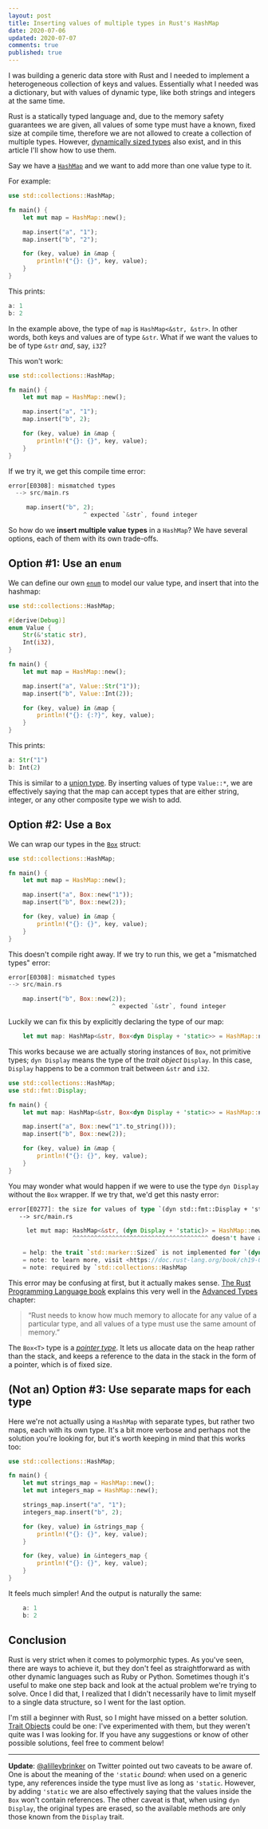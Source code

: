 ```yaml
---
layout: post
title: Inserting values of multiple types in Rust's HashMap
date: 2020-07-06
updated: 2020-07-07
comments: true
published: true
---
```


I was building a generic data store with Rust and I needed to implement a heterogeneous collection of keys and values. Essentially what I needed was a dictionary, but with values of dynamic type, like both strings and integers at the same time.

Rust is a statically typed language and, due to the memory safety guarantees we are given, all values of some type must have a known, fixed size at compile time, therefore we are not allowed to create a collection of multiple types. However, <a href="https://doc.rust-lang.org/reference/dynamically-sized-types.html" rel="external nofollow">dynamically sized types</a> also exist, and in this article I'll show how to use them.

Say we have a <a href="https://doc.rust-lang.org/std/collections/struct.HashMap.html" rel="external nofollow">`HashMap`</a> and we want to add more than one value type to it.

For example:

```rust
use std::collections::HashMap;

fn main() {
    let mut map = HashMap::new();

    map.insert("a", "1");
    map.insert("b", "2");

    for (key, value) in &map {
        println!("{}: {}", key, value);
    }
}
```

This prints:

```rust
a: 1
b: 2
```

In the example above, the type of `map` is `HashMap<&str, &str>`. In other words, both keys and values are of type `&str`.
What if we want the values to be of type `&str` _and_, say, `i32`?

This won't work:

```rust
use std::collections::HashMap;

fn main() {
    let mut map = HashMap::new();

    map.insert("a", "1");
    map.insert("b", 2);

    for (key, value) in &map {
        println!("{}: {}", key, value);
    }
}
```

If we try it, we get this compile time error:

```rust
error[E0308]: mismatched types
  --> src/main.rs

     map.insert("b", 2);
                     ^ expected `&str`, found integer
```

So how do we **insert multiple value types** in a `HashMap`? We have several options, each of them with its own trade-offs.

## Option #1: Use an `enum`

We can define our own <a href="https://doc.rust-lang.org/std/keyword.enum.html" rel="external nofollow">`enum`</a> to model our value type, and insert that into the hashmap:

```rust
use std::collections::HashMap;

#[derive(Debug)]
enum Value {
    Str(&'static str),
    Int(i32),
}

fn main() {
    let mut map = HashMap::new();

    map.insert("a", Value::Str("1"));
    map.insert("b", Value::Int(2));

    for (key, value) in &map {
        println!("{}: {:?}", key, value);
    }
}
```

This prints:

```rust
a: Str("1")
b: Int(2)
```

This is similar to a <a href="https://doc.rust-lang.org/reference/items/unions.html" rel="external nofollow">union type</a>. By inserting values of type `Value::*`, we are effectively saying that the map can accept types that are either string, integer, or any other composite type we wish to add.

## Option #2: Use a `Box`

We can wrap our types in the <a href="https://doc.rust-lang.org/std/boxed/struct.Box.html" rel="external nofollow" title="std::boxed::Box">`Box`</a> struct:

```rust
use std::collections::HashMap;

fn main() {
    let mut map = HashMap::new();

    map.insert("a", Box::new("1"));
    map.insert("b", Box::new(2));

    for (key, value) in &map {
        println!("{}: {}", key, value);
    }
}
```

This doesn't compile right away. If we try to run this, we get a "mismatched types" error:

```rust
error[E0308]: mismatched types
--> src/main.rs

    map.insert("b", Box::new(2));
                             ^ expected `&str`, found integer
```

Luckily we can fix this by explicitly declaring the type of our map:

```rust
    let mut map: HashMap<&str, Box<dyn Display + 'static>> = HashMap::new();
```

This works because we are actually storing instances of `Box`, not primitive types; `dyn Display` means the type of the _trait object_ `Display`. In this case, `Display` happens to be a common trait between `&str` and `i32`.

```rust
use std::collections::HashMap;
use std::fmt::Display;

fn main() {
    let mut map: HashMap<&str, Box<dyn Display + 'static>> = HashMap::new();

    map.insert("a", Box::new("1".to_string()));
    map.insert("b", Box::new(2));

    for (key, value) in &map {
        println!("{}: {}", key, value);
    }
}
```

You may wonder what would happen if we were to use the type `dyn Display` without the `Box` wrapper. If we try that, we'd get this nasty error:

```rust
error[E0277]: the size for values of type `(dyn std::fmt::Display + 'static)` cannot be known at compilation time
   --> src/main.rs

     let mut map: HashMap<&str, (dyn Display + 'static)> = HashMap::new();
                  ^^^^^^^^^^^^^^^^^^^^^^^^^^^^^^^^^^^^^^ doesn't have a size known at compile-time

    = help: the trait `std::marker::Sized` is not implemented for `(dyn std::fmt::Display + 'static)`
    = note: to learn more, visit <https://doc.rust-lang.org/book/ch19-04-advanced-types.html#dynamically-sized-types-and-the-sized-trait>
    = note: required by `std::collections::HashMap
```

This error may be confusing at first, but it actually makes sense. <a href="https://doc.rust-lang.org/book/" rel="external nofollow">The Rust Programming Language book</a> explains this very well in the <a href="https://doc.rust-lang.org/book/ch19-04-advanced-types.html" rel="external nofollow">Advanced Types</a> chapter:

> “Rust needs to know how much memory to allocate for any value of a particular type, and all values of a type must use the same amount of memory.”

The `Box<T>` type is a <a href="https://doc.rust-lang.org/reference/types/pointer.html" rel="external nofollow">_pointer type_</a>. It lets us allocate data on the heap rather than the stack, and keeps a reference to the data in the stack in the form of a pointer, which is of fixed size.

## (Not an) Option #3: Use separate maps for each type

Here we're not actually using a `HashMap` with separate types, but rather two maps, each with its own type. It's a bit more verbose and perhaps not the solution you're looking for, but it's worth keeping in mind that this works too:

```rust
use std::collections::HashMap;

fn main() {
    let mut strings_map = HashMap::new();
    let mut integers_map = HashMap::new();

    strings_map.insert("a", "1");
    integers_map.insert("b", 2);

    for (key, value) in &strings_map {
        println!("{}: {}", key, value);
    }

    for (key, value) in &integers_map {
        println!("{}: {}", key, value);
    }
}
```

It feels much simpler! And the output is naturally the same:

```rust
    a: 1
    b: 2
```

## Conclusion

Rust is very strict when it comes to polymorphic types. As you've seen, there are ways to achieve it, but they don't feel as straightforward as with other dynamic languages such as Ruby or Python. Sometimes though it's useful to make one step back and look at the actual problem we're trying to solve. Once I did that, I realized that I didn't necessarily have to limit myself to a single data structure, so I went for the last option.

I'm still a beginner with Rust, so I might have missed on a better solution. <a href="https://doc.rust-lang.org/book/ch17-02-trait-objects.html" rel="external nofollow">Trait Objects</a> could be one: I've experimented with them, but they weren't quite was I was looking for. If you have any suggestions or know of other possible solutions, feel free to comment below!

---

**Update**: <a href="https://twitter.com/alilleybrinker/status/1280185393258926088" rel="external nofollow">@alilleybrinker</a> on Twitter pointed out two caveats to be aware of. One is about the meaning of the `'static` _bound_: when used on a generic type, any references inside the type must live as long as `'static`. However, by adding `'static` we are also effectively saying that the values inside the `Box` won't contain references. The other caveat is that, when using `dyn Display`, the original types are erased, so the available methods are only those known from the `Display` trait.
